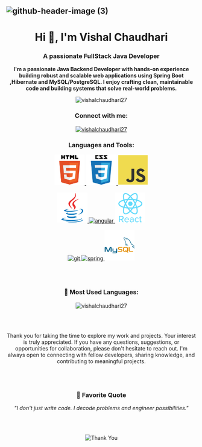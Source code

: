 ## ![github-header-image (3)](https://github.com/user-attachments/assets/10e2bb58-2cc0-452e-88c6-21de3e551c8a)

<h1 align="center">Hi 👋, I'm Vishal Chaudhari</h1>

<h3 align="center">A passionate FullStack Java Developer</h3>
<p align="center">
 <b>I'm a passionate <strong>Java Backend Developer</strong> with hands-on experience building robust and scalable web applications using <strong>Spring Boot ,Hibernate</strong> and <Strong>MySQL/PostgreSQL</Strong>. I enjoy crafting clean, maintainable code and building systems that solve real-world problems.</b></p>
<p align="center"> <img src="https://komarev.com/ghpvc/?username=vishalchaudhari27&label=Profile%20views&color=0e75b6&style=flat" alt="vishalchaudhari27" /> </p>

<h3 align="center">Connect with me:</h3>
<p align="center">
<a href="https://linkedin.com/in/vishalchaudhari27" target="blank"><img align="center" src="https://raw.githubusercontent.com/rahuldkjain/github-profile-readme-generator/master/src/images/icons/Social/linked-in-alt.svg" alt="vishalchaudhari27" height="80" width="80" /></a>
</p>

<h3 align="center">Languages and Tools:</h3>
<p align="center">
 <a href="https://www.w3.org/html/" target="_blank" rel="noreferrer"> <img src="https://raw.githubusercontent.com/devicons/devicon/master/icons/html5/html5-original-wordmark.svg" alt="html5" width="80" height="80"/> </a> <a href="https://www.w3schools.com/css/" target="_blank" rel="noreferrer"> <img src="https://raw.githubusercontent.com/devicons/devicon/master/icons/css3/css3-original-wordmark.svg" alt="css3" width="80" height="80"/> </a> <a href="https://developer.mozilla.org/en-US/docs/Web/JavaScript" target="_blank" rel="noreferrer"> <img src="https://raw.githubusercontent.com/devicons/devicon/master/icons/javascript/javascript-original.svg" alt="javascript" width="80" height="80"/> </a>
 <br></br>
 <a href="https://www.java.com" target="_blank" rel="noreferrer"> <img src="https://raw.githubusercontent.com/devicons/devicon/master/icons/java/java-original.svg" alt="java" width="80" height="80"/> </a>
 <a href="https://angular.io" target="_blank" rel="noreferrer"> <img src="https://angular.io/assets/images/logos/angular/angular.svg" alt="angular" width="80" height="80"/> </a>  
  <a href="https://reactjs.org/" target="_blank" rel="noreferrer"> <img src="https://raw.githubusercontent.com/devicons/devicon/master/icons/react/react-original-wordmark.svg" alt="react" width="80" height="80"/> </a> 
  <br></br>
 <a href="https://git-scm.com/" target="_blank" rel="noreferrer"> <img src="https://www.vectorlogo.zone/logos/git-scm/git-scm-icon.svg" alt="git" width="80" height="80"/> </a>
 <a href="https://spring.io/" target="_blank" rel="noreferrer"> <img src="https://www.vectorlogo.zone/logos/springio/springio-icon.svg" alt="spring" width="80" height="80"/> </a>
 <a href="https://www.mysql.com/" target="_blank" rel="noreferrer"> <img src="https://raw.githubusercontent.com/devicons/devicon/master/icons/mysql/mysql-original-wordmark.svg" alt="mysql" width="80" height="80"/> </a> 
 </p>

<br></br>
<h3 align="center">📝 Most Used Languages:</h3>
<p align="center"><img align="center" src="https://github-readme-stats.vercel.app/api/top-langs?username=vishalchaudhari27&show_icons=true&locale=en&layout=compact" alt="vishalchaudhari27" /></p>
<br></br>
<p align="center">
Thank you for taking the time to explore my work and projects. Your interest is truly appreciated. If you have any questions, suggestions, or opportunities for collaboration, please don't hesitate to reach out. I'm always open to connecting with fellow developers, sharing knowledge, and contributing to meaningful projects.
</p>

<br></br>
<h3 align="center">💬 Favorite Quote</h3>
<p align="center"><em>"I don't just write code. I decode problems and engineer possibilities."</em></p>

<br></br>
<div align="center">
  <img src="https://media.tenor.com/HfWp3sbA-VcAAAAm/oggy.webp" alt="Thank You" height="250" width="250" />
</div>
